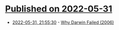 # [Published on 2022-05-31](index.md)

* [2022-05-31, 21:55:30](https://news.ycombinator.com/item?id=31575429) - [Why Darwin Failed (2006)](http://www.synack.net/~bbraun/writing/osfail.html)
